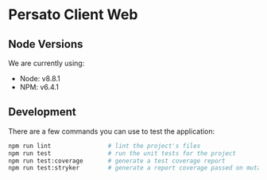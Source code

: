 # Persato Client Web

## Node Versions

We are currently using:

* Node: v8.8.1
* NPM: v6.4.1

## Development

There are a few commands you can use to test the application:

```sh
npm run lint                # lint the project's files
npm run test                # run the unit tests for the project
npm run test:coverage       # generate a test coverage report
npm run test:stryker        # generate a report coverage passed on mutation testing
```
